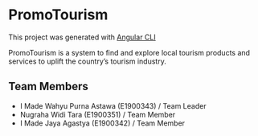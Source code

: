 # PromoTourism

This project was generated with [Angular CLI](https://github.com/angular/angular-cli)

PromoTourism is a system to find and explore local tourism products and services to uplift the country’s tourism industry.

## Team Members

- I Made Wahyu Purna Astawa (E1900343) / Team Leader
- Nugraha Widi Tara (E1900351) / Team Member
- I Made Jaya Agastya (E1900342) / Team Member


